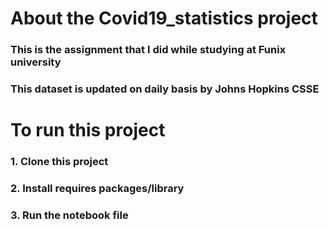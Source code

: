 # About the Covid19_statistics project
### This is the assignment that I did while studying at Funix university
### This dataset is updated on daily basis by Johns Hopkins CSSE

# To run this project
### 1. Clone this project
### 2. Install requires packages/library
### 3. Run the notebook file

